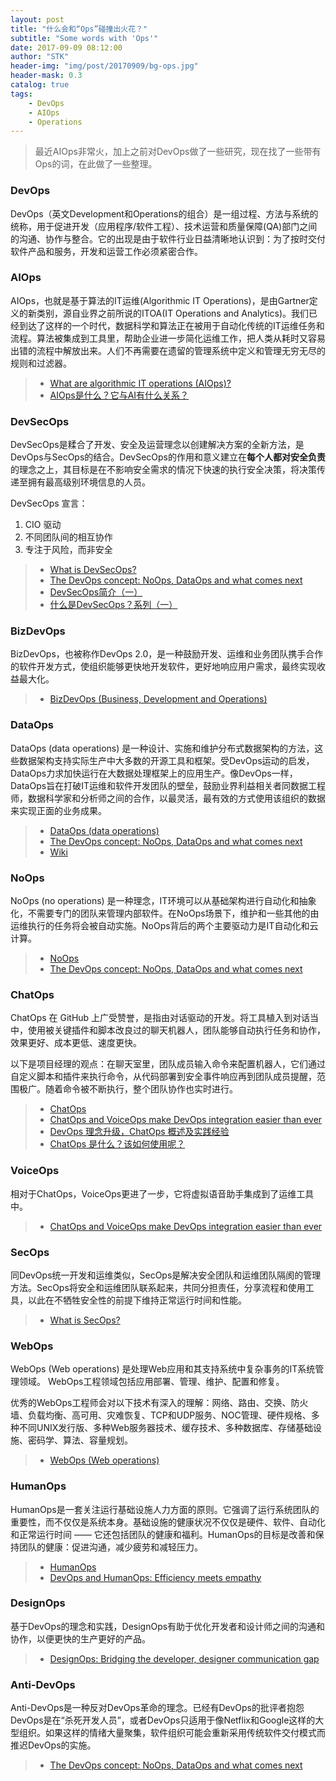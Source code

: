 ```yaml
---
layout: post
title: "什么会和“Ops”碰撞出火花？"
subtitle: "Some words with 'Ops'"
date: 2017-09-09 08:12:00
author: "STK"
header-img: "img/post/20170909/bg-ops.jpg"
header-mask: 0.3
catalog: true
tags:
    - DevOps
    - AIOps
    - Operations
---
```


> 最近AIOps非常火，加上之前对DevOps做了一些研究，现在找了一些带有Ops的词，在此做了一些整理。

### DevOps

DevOps（英文Development和Operations的组合）是一组过程、方法与系统的统称，用于促进开发（应用程序/软件工程）、技术运营和质量保障(QA)部门之间的沟通、协作与整合。它的出现是由于软件行业日益清晰地认识到：为了按时交付软件产品和服务，开发和运营工作必须紧密合作。

### AIOps

AIOps，也就是基于算法的IT运维(Algorithmic IT Operations)，是由Gartner定义的新类别，源自业界之前所说的ITOA(IT Operations and Analytics)。我们已经到达了这样的一个时代，数据科学和算法正在被用于自动化传统的IT运维任务和流程。算法被集成到工具里，帮助企业进一步简化运维工作，把人类从耗时又容易出错的流程中解放出来。人们不再需要在遗留的管理系统中定义和管理无穷无尽的规则和过滤器。

> - [What are algorithmic IT operations (AIOps)?](https://www.quora.com/What-are-algorithmic-IT-operations-AIOps)
> - [AIOps是什么？它与AI有什么关系？](http://www.infoq.com/cn/news/2017/06/AIOps-ai-relation)

### DevSecOps

DevSecOps是糅合了开发、安全及运营理念以创建解决方案的全新方法，是DevOps与SecOps的结合。DevSecOps的作用和意义建立在**每个人都对安全负责**的理念之上，其目标是在不影响安全需求的情况下快速的执行安全决策，将决策传递至拥有最高级别环境信息的人员。

DevSecOps 宣言：

1. CIO 驱动
2. 不同团队间的相互协作
3. 专注于风险，而非安全

> - [What is DevSecOps?](http://www.devsecops.org/blog/2015/2/15/what-is-devsecops)
> - [The DevOps concept: NoOps, DataOps and what comes next](http://devopsagenda.techtarget.com/opinion/The-DevOps-concept-NoOps-DataOps-and-what-comes-next)
> - [DevSecOps简介（一）](http://blog.oneapm.com/apm-tech/643.html)
> - [什么是DevSecOps？系列（一）](http://blog.oneapm.com/apm-tech/507.html)

### BizDevOps

BizDevOps，也被称作DevOps 2.0，是一种鼓励开发、运维和业务团队携手合作的软件开发方式，使组织能够更快地开发软件，更好地响应用户需求，最终实现收益最大化。

> - [BizDevOps (Business, Development and Operations)](http://searchsoftwarequality.techtarget.com/definition/BizDevOps-Business-Development-and-Operations)

### DataOps

DataOps (data operations) 是一种设计、实施和维护分布式数据架构的方法，这些数据架构支持实际生产中大多数的开源工具和框架。受DevOps运动的启发，DataOps力求加快运行在大数据处理框架上的应用生产。像DevOps一样，DataOps旨在打破IT运维和软件开发团队的壁垒，鼓励业界利益相关者同数据工程师，数据科学家和分析师之间的合作，以最灵活，最有效的方式使用该组织的数据来实现正面的业务成果。

> - [DataOps (data operations)](http://searchdatamanagement.techtarget.com/definition/DataOps)
> - [The DevOps concept: NoOps, DataOps and what comes next](http://devopsagenda.techtarget.com/opinion/The-DevOps-concept-NoOps-DataOps-and-what-comes-next)
> - [Wiki](https://en.wikipedia.org/wiki/DataOps)

### NoOps

NoOps (no operations) 是一种理念，IT环境可以从基础架构进行自动化和抽象化，不需要专门的团队来管理内部软件。在NoOps场景下，维护和一些其他的由运维执行的任务将会被自动实施。NoOps背后的两个主要驱动力是IT自动化和云计算。

> - [NoOps](http://searchcloudapplications.techtarget.com/definition/noops)
> - [The DevOps concept: NoOps, DataOps and what comes next](http://devopsagenda.techtarget.com/opinion/The-DevOps-concept-NoOps-DataOps-and-what-comes-next)

### ChatOps

ChatOps 在 GitHub 上广受赞誉，是指由对话驱动的开发。将工具植入到对话当中，使用被关键插件和脚本改良过的聊天机器人，团队能够自动执行任务和协作，效果更好、成本更低、速度更快。

以下是项目经理的观点：在聊天室里，团队成员输入命令来配置机器人，它们通过自定义脚本和插件来执行命令，从代码部署到安全事件响应再到团队成员提醒，范围极广。随着命令被不断执行，整个团队协作也实时进行。

> - [ChatOps](http://searchitoperations.techtarget.com/definition/ChatOps)
> - [ChatOps and VoiceOps make DevOps integration easier than ever](http://devopsagenda.techtarget.com/opinion/ChatOps-and-VoiceOps-make-DevOps-integration-easier-than-ever)
> - [DevOps 理念升级，ChatOps 概述及实践经验](http://www.csdn.net/article/a/2017-04-10/15926999)
> - [ChatOps 是什么？该如何使用呢？](http://blog.daocloud.io/chatops-pagerduty/)

### VoiceOps

相对于ChatOps，VoiceOps更进了一步，它将虚拟语音助手集成到了运维工具中。

> - [ChatOps and VoiceOps make DevOps integration easier than ever](http://devopsagenda.techtarget.com/opinion/ChatOps-and-VoiceOps-make-DevOps-integration-easier-than-ever)

### SecOps

同DevOps统一开发和运维类似，SecOps是解决安全团队和运维团队隔阂的管理方法。SecOps将安全和运维团队联系起来，共同分担责任，分享流程和使用工具，以此在不牺牲安全性的前提下维持正常运行时间和性能。

> - [What is SecOps?](https://www.govloop.com/what-is-secops/)

### WebOps

WebOps (Web operations) 是处理Web应用和其支持系统中复杂事务的IT系统管理领域。 WebOps工程领域包括应用部署、管理、维护、配置和修复。

优秀的WebOps工程师会对以下技术有深入的理解：网络、路由、交换、防火墙、负载均衡、高可用、灾难恢复、TCP和UDP服务、NOC管理、硬件规格、多种不同UNIX发行版、多种Web服务器技术、缓存技术、多种数据库、存储基础设施、密码学、算法、容量规划。

> - [WebOps (Web operations)](http://whatis.techtarget.com/definition/WebOps-Web-operations)

### HumanOps

HumanOps是一套关注运行基础设施人力方面的原则。它强调了运行系统团队的重要性，而不仅仅是系统本身。基础设施的健康状况不仅仅是硬件、软件、自动化和正常运行时间 —— 它还包括团队的健康和福利。HumanOps的目标是改善和保持团队的健康：促进沟通，减少疲劳和减轻压力。

> - [HumanOps](https://github.com/HumanOps/HumanOps/blob/master/HumanOps.rst)
> - [DevOps and HumanOps: Efficiency meets empathy](http://devopsagenda.techtarget.com/opinion/DevOps-and-HumanOps-Efficiency-meets-empathy)

### DesignOps

基于DevOps的理念和实践，DesignOps有助于优化开发者和设计师之间的沟通和协作，以便更快的生产更好的产品。

> - [DesignOps: Bridging the developer, designer communication gap](http://searchsoftwarequality.techtarget.com/news/450421998/DesignOps-Bridging-the-developer-designer-communication-gap)

### Anti-DevOps

Anti-DevOps是一种反对DevOps革命的理念。已经有DevOps的批评者抱怨DevOps是在“杀死开发人员”，或者DevOps只适用于像Netflix和Google这样的大型组织。如果这样的情绪大量聚集，软件组织可能会重新采用传统软件交付模式而推迟DevOps的实施。

> - [The DevOps concept: NoOps, DataOps and what comes next](http://devopsagenda.techtarget.com/opinion/The-DevOps-concept-NoOps-DataOps-and-what-comes-next)
